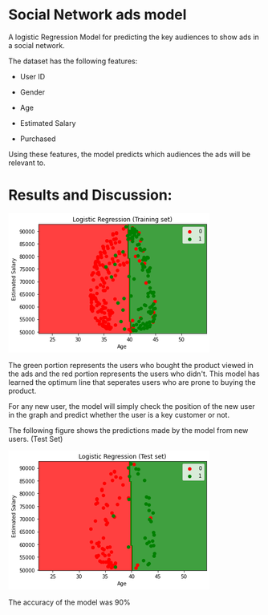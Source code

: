 # Social Network ads model
A logistic Regression Model for predicting the key audiences to show ads in a social network. 

The dataset has the following features:
- User ID

- Gender
- Age

- Estimated Salary

- Purchased 

Using these features, the model predicts which audiences the ads will be relevant to. 

# Results and Discussion:

![alt text](https://github.com/taiftahmid/Social-Network-ads-model/blob/master/social-network-prediction.png)

The green portion represents the users who bought the product viewed in the ads and the red portion represents the users who didn't. This model has learned the optimum line that seperates users who are prone to buying the product. 

For any new user, the model will simply check the position of the new user in the graph and predict whether the user is a key customer or not. 

The following figure shows the predictions made by the model from new users. (Test Set)

![alt text](https://github.com/taiftahmid/Social-Network-ads-model/blob/master/social-network-prediction-testset.png)

The accuracy of the model was 90%
